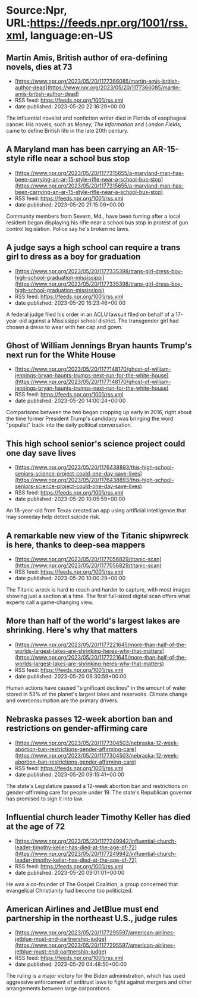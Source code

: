 # Source:Npr, URL:https://feeds.npr.org/1001/rss.xml, language:en-US

## Martin Amis, British author of era-defining novels, dies at 73
 - [https://www.npr.org/2023/05/20/1177366085/martin-amis-british-author-dead](https://www.npr.org/2023/05/20/1177366085/martin-amis-british-author-dead)
 - RSS feed: https://feeds.npr.org/1001/rss.xml
 - date published: 2023-05-20 22:16:29+00:00

The influential novelist and nonfiction writer died in Florida of esophageal cancer. His novels, such as <em>Money, The Information</em> and <em>London Fields,</em> came to define British life in the late 20th century.

## A Maryland man has been carrying an AR-15-style rifle near a school bus stop
 - [https://www.npr.org/2023/05/20/1177315655/a-maryland-man-has-been-carrying-an-ar-15-style-rifle-near-a-school-bus-stop](https://www.npr.org/2023/05/20/1177315655/a-maryland-man-has-been-carrying-an-ar-15-style-rifle-near-a-school-bus-stop)
 - RSS feed: https://feeds.npr.org/1001/rss.xml
 - date published: 2023-05-20 21:15:09+00:00

Community members from Severn, Md., have been fuming after a local resident began displaying his rifle near a school bus stop in protest of gun control legislation. Police say he's broken no laws.

## A judge says a high school can require a trans girl to dress as a boy for graduation
 - [https://www.npr.org/2023/05/20/1177335398/trans-girl-dress-boy-high-school-graduation-mississippi](https://www.npr.org/2023/05/20/1177335398/trans-girl-dress-boy-high-school-graduation-mississippi)
 - RSS feed: https://feeds.npr.org/1001/rss.xml
 - date published: 2023-05-20 16:23:46+00:00

A federal judge filed his order in an ACLU lawsuit filed on behalf of a 17-year-old against a Mississippi school district. The transgender girl had chosen a dress to wear with her cap and gown.

## Ghost of William Jennings Bryan haunts Trump's next run for the White House
 - [https://www.npr.org/2023/05/20/1177148170/ghost-of-william-jennings-bryan-haunts-trumps-next-run-for-the-white-house](https://www.npr.org/2023/05/20/1177148170/ghost-of-william-jennings-bryan-haunts-trumps-next-run-for-the-white-house)
 - RSS feed: https://feeds.npr.org/1001/rss.xml
 - date published: 2023-05-20 14:00:24+00:00

Comparisons between the two began cropping up early in 2016, right about the time former President Trump's candidacy was bringing the word "populist" back into the daily political conversation.

## This high school senior's science project could one day save lives
 - [https://www.npr.org/2023/05/20/1176438893/this-high-school-seniors-science-project-could-one-day-save-lives](https://www.npr.org/2023/05/20/1176438893/this-high-school-seniors-science-project-could-one-day-save-lives)
 - RSS feed: https://feeds.npr.org/1001/rss.xml
 - date published: 2023-05-20 10:05:59+00:00

An 18-year-old from Texas created an app using artificial intelligence that may someday help detect suicide risk.

## A remarkable new view of the Titanic shipwreck is here, thanks to deep-sea mappers
 - [https://www.npr.org/2023/05/20/1177056829/titanic-scan](https://www.npr.org/2023/05/20/1177056829/titanic-scan)
 - RSS feed: https://feeds.npr.org/1001/rss.xml
 - date published: 2023-05-20 10:00:29+00:00

The Titanic wreck is hard to reach and harder to capture, with most images showing just a section at a time. The first full-sized digital scan offers what experts call a game-changing view.

## More than half of the world's largest lakes are shrinking. Here's why that matters
 - [https://www.npr.org/2023/05/20/1177221645/more-than-half-of-the-worlds-largest-lakes-are-shrinking-heres-why-that-matters](https://www.npr.org/2023/05/20/1177221645/more-than-half-of-the-worlds-largest-lakes-are-shrinking-heres-why-that-matters)
 - RSS feed: https://feeds.npr.org/1001/rss.xml
 - date published: 2023-05-20 09:30:59+00:00

Human actions have caused "significant declines" in the amount of water stored in 53% of the planet's largest lakes and reservoirs. Climate change and overconsumption are the primary drivers.

## Nebraska passes 12-week abortion ban and restrictions on gender-affirming care
 - [https://www.npr.org/2023/05/20/1177304503/nebraska-12-week-abortion-ban-restrictions-gender-affirming-care](https://www.npr.org/2023/05/20/1177304503/nebraska-12-week-abortion-ban-restrictions-gender-affirming-care)
 - RSS feed: https://feeds.npr.org/1001/rss.xml
 - date published: 2023-05-20 09:15:41+00:00

The state's Legislature passed a 12-week abortion ban and restrictions on gender-affirming care for people under 19. The state's Republican governor has promised to sign it into law.

## Influential church leader Timothy Keller has died at the age of 72
 - [https://www.npr.org/2023/05/20/1177249942/influential-church-leader-timothy-keller-has-died-at-the-age-of-72](https://www.npr.org/2023/05/20/1177249942/influential-church-leader-timothy-keller-has-died-at-the-age-of-72)
 - RSS feed: https://feeds.npr.org/1001/rss.xml
 - date published: 2023-05-20 09:01:01+00:00

He was a co-founder of The Gospel Coalition, a group  concerned that evangelical Christianity had become too politicized.

## American Airlines and JetBlue must end partnership in the northeast U.S., judge rules
 - [https://www.npr.org/2023/05/20/1177295597/american-airlines-jetblue-must-end-partnership-judge](https://www.npr.org/2023/05/20/1177295597/american-airlines-jetblue-must-end-partnership-judge)
 - RSS feed: https://feeds.npr.org/1001/rss.xml
 - date published: 2023-05-20 04:48:50+00:00

The ruling is a major victory for the Biden administration, which has used aggressive enforcement of antitrust laws to fight against mergers and other arrangements between large corporations.

